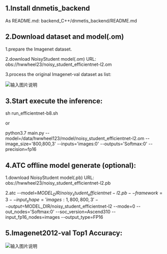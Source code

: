 ## 1.Install dnmetis_backend

As README.md:
backend_C++/dnmetis_backend/README.md

## 2.Download dataset and model(.om)

1.prepare the Imagenet dataset.

2.download  NoisyStudent model(.om) URL: obs://hwwheel23/noisy_student_efficientnet-l2.om 

3.process the original Imagenet-val dataset as list:

![输入图片说明](https://images.gitee.com/uploads/images/2020/0918/234302_a572d632_5418572.jpeg "无标题.jpg")



## 3.Start execute the inference:

sh run_efficientnet-b8.sh

or 

python3.7 main.py --model=/data/hwwheel123/model/noisy_student_efficientnet-l2.om --image_size='800,800,3' --inputs='images:0' --outputs='Softmax:0' --precision=fp16


## 4.ATC offline model generate (optional):

1.download  NoisyStudent model(.pb) URL: obs://hwwheel23/noisy_student_efficientnet-l2.pb 

2.atc --model=$MODEL_DIR/noisy_student_efficientnet-l2.pb --framework=3 --input_shape='images:1,800,800,3' --output=$MODEL_DIR/noisy_student_efficientnet-l2 --mode=0 --out_nodes='Softmax:0' --soc_version=Ascend310  --input_fp16_nodes=images --output_type=FP16

## 5.Imagenet2012-val Top1 Accuracy:

![输入图片说明](https://images.gitee.com/uploads/images/2020/0919/005135_096ca9da_5418572.png "屏幕截图.png")
